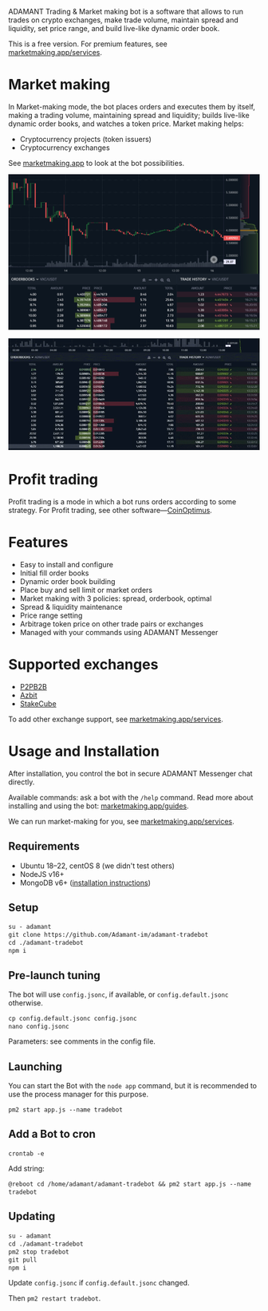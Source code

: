 ADAMANT Trading & Market making bot is a software that allows to run trades on crypto exchanges, make trade volume, maintain spread and liquidity, set price range, and build live-like dynamic order book.

This is a free version. For premium features, see [marketmaking.app/services](https://marketmaking.app/services/).

# Market making

In Market-making mode, the bot places orders and executes them by itself, making a trading volume, maintaining spread and liquidity; builds live-like dynamic order books, and watches a token price. Market making helps:

* Cryptocurrency projects (token issuers)
* Cryptocurrency exchanges

See [marketmaking.app](https://marketmaking.app) to look at the bot possibilities.

![Trading chart](./assets/Making-chart.png)

![Market Making & OrderBook Building](./assets/OrderBook-Builder.gif)

# Profit trading

Profit trading is a mode in which a bot runs orders according to some strategy. For Profit trading, see other software—[CoinOptimus](https://github.com/Adamant-im/adamant-coinoptimus).

# Features

* Easy to install and configure
* Initial fill order books
* Dynamic order book building
* Place buy and sell limit or market orders
* Market making with 3 policies: spread, orderbook, optimal
* Spread & liquidity maintenance
* Price range setting
* Arbitrage token price on other trade pairs or exchanges
* Managed with your commands using ADAMANT Messenger

# Supported exchanges

* [P2PB2B](https://p2pb2b.com)
* [Azbit](https://azbit.com?referralCode=9YVWYAF)
* [StakeCube](https://stakecube.net/?team=adm)

To add other exchange support, see [marketmaking.app/services](https://marketmaking.app/services/).

# Usage and Installation

After installation, you control the bot in secure ADAMANT Messenger chat directly.

Available commands: ask a bot with the `/help` command. Read more about installing and using the bot: [marketmaking.app/guides](https://marketmaking.app/guides/).

We can run market-making for you, see [marketmaking.app/services](https://marketmaking.app/services/).

## Requirements

* Ubuntu 18–22, centOS 8 (we didn't test others)
* NodeJS v16+
* MongoDB v6+ ([installation instructions](https://docs.mongodb.com/manual/tutorial/install-mongodb-on-ubuntu/))

## Setup

```
su - adamant
git clone https://github.com/Adamant-im/adamant-tradebot
cd ./adamant-tradebot
npm i
```

## Pre-launch tuning

The bot will use `config.jsonc`, if available, or `config.default.jsonc` otherwise.

```
cp config.default.jsonc config.jsonc
nano config.jsonc
```

Parameters: see comments in the config file.

## Launching

You can start the Bot with the `node app` command, but it is recommended to use the process manager for this purpose.

```
pm2 start app.js --name tradebot
```

## Add a Bot to cron

```
crontab -e
```

Add string:

```
@reboot cd /home/adamant/adamant-tradebot && pm2 start app.js --name tradebot
```

## Updating

```
su - adamant
cd ./adamant-tradebot
pm2 stop tradebot
git pull
npm i
```

Update `config.jsonc` if `config.default.jsonc` changed.

Then `pm2 restart tradebot`.
